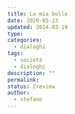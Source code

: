 ```yaml
---
title: La mia bolla
date: 2020-05-23
updated: 2024-03-19
type: 
categories:
  - dialoghi
tags:
  - società
  - dialoghi
description: ""
permalink: 
status: 2review
author:
  - stefano
---
```


